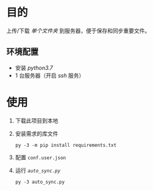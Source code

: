 # 目的

上传/下载 *单个文件夹* 到服务器，便于保存和同步重要文件。

## 环境配置

- 安装 *python3.7*
- 1 台服务器（开启 *ssh* 服务）

# 使用

1. 下载此项目到本地
2. 安装需求的库文件

    ```shell
    py -3 -m pip install requirements.txt 
    ```

3. 配置 `conf.user.json`
4. 运行 *`auto_sync.py`*

    ```shell
    py -3 auto_sync.py
    ```
